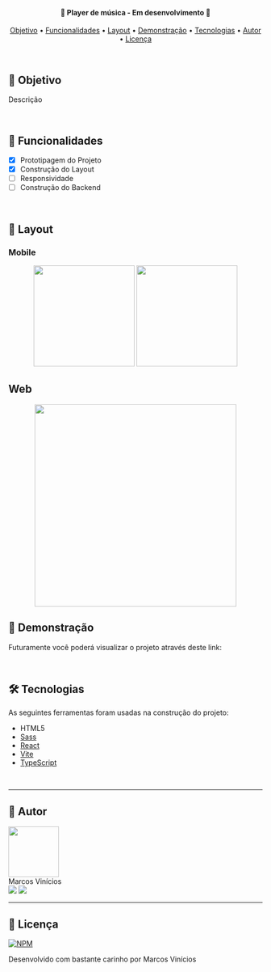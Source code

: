 <h1 align="center">
    <img src="" />
</h1>

<h4 align="center"> 
	🚧  Player de música - Em desenvolvimento 🚧
</h4>

<p align="center">
 <a href="#objetivo">Objetivo</a> • 
 <a href="#funcionalidades">Funcionalidades</a> • 
 <a href="#objetivo">Layout</a> • 
 <a href="#demonstracao">Demonstração</a> • 
 <a href="#tecnologias">Tecnologias</a> • 
 <a href="#autor">Autor</a> • 
 <a href="#licenca">Licença</a>
</p>

<br />


<div id="objetivo">
   
   ## 🎯 Objetivo

   Descrição
   
</div>

<br />

<div id="funcionalidades">

## 📝 Funcionalidades

- [x] Prototipagem do Projeto
- [x] Construção do Layout
- [ ] Responsividade
- [ ] Construção do Backend

</div>

<br />

<div id="layout">

  ## 🎨 Layout

  ### Mobile
  
<p align="center">
  <img src="" width="200px">

  <img src="" width="200px">
</p>

  ## Web

<p align="center">
  <img src="" width="400px">
</p>


</div>

<div id="demonstracao">

   ## 🚀 Demonstração

   Futuramente você poderá visualizar o projeto através deste link: <br/>
   
   
</div>

<br />

<div id="tecnologias">
   
   ## 🛠 Tecnologias
   
   As seguintes ferramentas foram usadas na construção do projeto:
   
   - HTML5
   - [Sass](https://sass-lang.com)
   - [React](https://pt-br.reactjs.org/)
   - [Vite](https://vitejs.dev/)
   - [TypeScript](https://www.typescriptlang.org/)

</div>

<br />

<div id="autor">
 
---
 
   ## 🐺 Autor

   <a href="https://www.marcoswolf.com.br/">
    <img style="width:100px" src="https://avatars.githubusercontent.com/u/26293082?v=4" alt=""/>
    <br />    
   </a>
   Marcos Vinícios

   <div>
   	<a href="mailto:contato@marcoswolf.com.br"><img src="https://img.shields.io/badge/Gmail-D14836?style=for-the-badge&logo=gmail&logoColor=white"/></a>
   	<a href="https://www.linkedin.com/in/marcoswolf/" target="_blank" rel="noopener noreferrer"><img src="https://img.shields.io/badge/LinkedIn-0077B5?style=for-the-badge&logo=linkedin&logoColor=white"/></a>
   </div>
</div>

---

<div id="licenca">

   ## 📜 Licença

   [![NPM](https://img.shields.io/npm/l/react)](https://github.com/MarcosWolf/portalcvs/blob/main/LICENCE)

   Desenvolvido com bastante carinho por Marcos Vinícios

</div>

<br />
